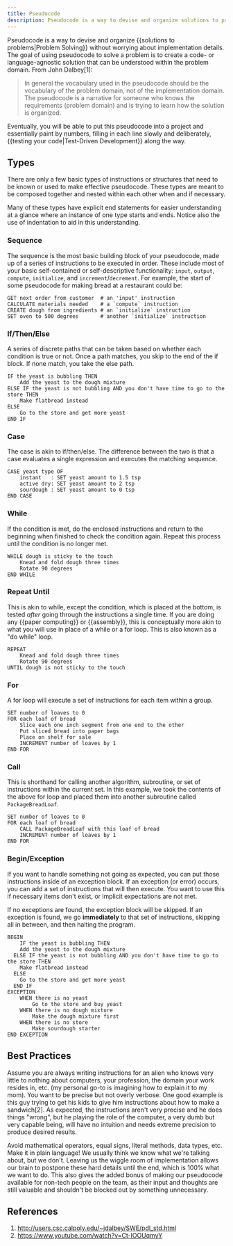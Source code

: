 ```yaml
---
title: Pseudocode
description: Pseudocode is a way to devise and organize solutions to problems without worrying about implementation details.
---
```


Pseudocode is a way to devise and organize {{solutions to problems|Problem Solving}} without worrying about implementation details. The goal of using pseudocode to solve a problem is to create a code- or language-agnostic solution that can be understood within the problem domain. From John Dalbey[1]:

> In general the vocabulary used in the pseudocode should be the vocabulary of the problem domain, not of the implementation domain. The pseudocode is a narrative for someone who knows the requirements (problem domain) and is trying to learn how the solution is organized.

Eventually, you will be able to put this pseudocode into a project and essentially paint by numbers, filling in each line slowly and deliberately, {{testing your code|Test-Driven Development}} along the way.

## Types

There are only a few basic types of instructions or structures that need to be known or used to make effective pseudocode. These types are meant to be composed together and nested within each other when and if necessary.

Many of these types have explicit end statements for easier understanding at a glance where an instance of one type starts and ends. Notice also the use of indentation to aid in this understanding.

### Sequence

The sequence is the most basic building block of your pseudocode, made up of a series of instructions to be executed in order. These include most of your basic self-contained or self-descriptive functionality: `input`, `output`, `compute`, `initialize`, and `increment`/`decrement`. For example, the start of some pseudocode for making bread at a restaurant could be:

```pseudocode
GET next order from customer  # an 'input' instruction
CALCULATE materials needed    # a `compute` instruction
CREATE dough from ingredients # an `initialize` instruction
SET oven to 500 degrees       # another `initialize` instruction
```

### If/Then/Else

A series of discrete paths that can be taken based on whether each condition is true or not. Once a path matches, you skip to the end of the if block. If none match, you take the else path.

```pseudocode
IF the yeast is bubbling THEN
	Add the yeast to the dough mixture
ELSE IF the yeast is not bubbling AND you don't have time to go to the store THEN
	Make flatbread instead
ELSE 
	Go to the store and get more yeast
END IF
```

### Case

The case is akin to if/then/else. The difference between the two is that a case evaluates a single expression and executes the matching sequence.

```pseudocode
CASE yeast type OF
	instant   : SET yeast amount to 1.5 tsp
	active dry: SET yeast amount to 2 tsp
	sourdough : SET yeast amount to 0 tsp
END CASE	
```

### While

If the condition is met, do the enclosed instructions and return to the beginning when finished to check the condition again. Repeat this process until the condition is no longer met.

```pseudocode
WHILE dough is sticky to the touch
	Knead and fold dough three times
	Rotate 90 degrees
END WHILE
```

### Repeat Until

This is akin to while, except the condition, which is placed at the bottom, is tested *after* going through the instructions a single time. If you are doing any {{paper computing}} or {{assembly}}, this is conceptually more akin to what you will use in place of a while or a for loop. This is also known as a "do while" loop.

```pseudocode
REPEAT
	Knead and fold dough three times
	Rotate 90 degrees
UNTIL dough is not sticky to the touch
```

### For

A for loop will execute a set of instructions for each item within a group.

```pseudocode
SET number of loaves to 0
FOR each loaf of bread
	Slice each one inch segment from one end to the other
	Put sliced bread into paper bags
	Place on shelf for sale
	INCREMENT number of loaves by 1
END FOR
```

### Call

This is shorthand for calling another algorithm, subroutine, or set of instructions within the current set. In this example, we took the contents of the above for loop and placed them into another subroutine called `PackageBreadLoaf`.

```pseudocode
SET number of loaves to 0
FOR each loaf of bread
	CALL PackageBreadLoaf with this loaf of bread
	INCREMENT number of loaves by 1
END FOR
```

### Begin/Exception

If you want to handle something not going as expected, you can put those instructions inside of an exception block. If an exception (or error) occurs, you can add a set of instructions that will then execute. You want to use this if necessary items don't exist, or implicit expectations are not met.

If no exceptions are found, the exception block will be skipped. If an exception is found, we go **immediately** to that set of instructions, skipping all in between, and then halting the program.

```pseudocode
BEGIN
	IF the yeast is bubbling THEN
    Add the yeast to the dough mixture
  ELSE IF the yeast is not bubbling AND you don't have time to go to the store THEN
    Make flatbread instead
  ELSE 
    Go to the store and get more yeast
  END IF
EXCEPTION
	WHEN there is no yeast
		Go to the store and buy yeast
	WHEN there is no dough mixture
		Make the dough mixture first
	WHEN there is no store
		Make sourdough starter
END EXCEPTION
```

## Best Practices

Assume you are always writing instructions for an alien who knows very little to nothing about computers, your profession, the domain your work resides in, etc. (my personal go-to is imagining how to explain it to my mom). You want to be precise but not overly verbose. One good example is this guy trying to get his kids to give him instructions about how to make a sandwich[2]. As expected, the instructions aren't very precise and he does things "wrong", but he playing the role of the computer, a very dumb but very capable being, will have no intuition and needs extreme precision to produce desired results.

Avoid mathematical operators, equal signs, literal methods, data types, etc. Make it in plain language! We usually think we know what we're talking about, but we don't. Leaving us the wiggle room of implementation allows our brain to postpone these hard details until the end, which is 100% what we want to do. This also gives the added bonus of making our pseudocode available for non-tech people on the team, as their input and thoughts are still valuable and shouldn't be blocked out by something unnecessary.

## References

1. http://users.csc.calpoly.edu/~jdalbey/SWE/pdl_std.html
1. https://www.youtube.com/watch?v=Ct-lOOUqmyY